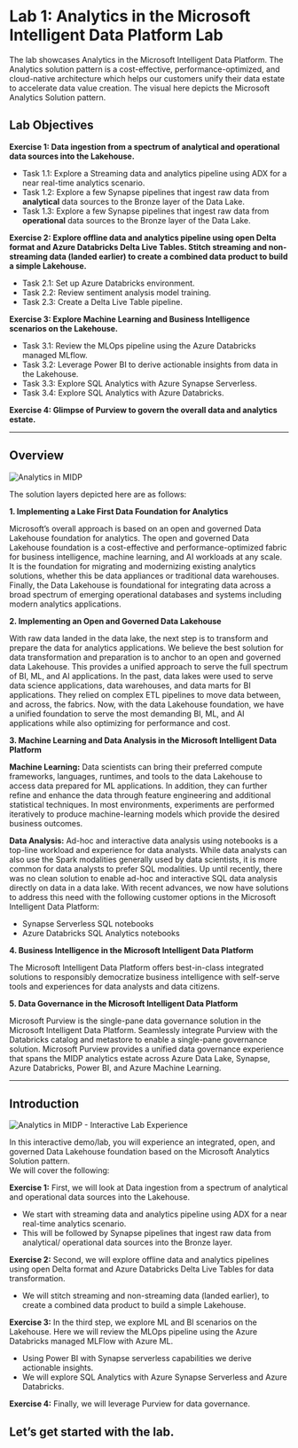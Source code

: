 # Lab 1: Analytics in the Microsoft Intelligent Data Platform	Lab

The lab showcases Analytics in the Microsoft Intelligent Data Platform. The Analytics solution pattern is a cost-effective, performance-optimized, and cloud-native architecture which helps our customers unify their data estate to accelerate data value creation. The visual here depicts the Microsoft Analytics Solution pattern. 

## Lab Objectives

**Exercise 1: Data ingestion from a spectrum of analytical and operational data sources into the Lakehouse.**
  - Task 1.1: Explore a Streaming data and analytics pipeline using ADX for a near real-time analytics scenario.
  - Task 1.2: Explore a few Synapse pipelines that ingest raw data from **analytical** data sources to the Bronze layer of the Data Lake.
  - Task 1.3: Explore a few Synapse pipelines that ingest raw data from **operational** data sources to the Bronze layer of the Data Lake.
	
**Exercise 2: Explore offline data and analytics pipeline using open Delta format and Azure Databricks Delta Live Tables. Stitch streaming and non-streaming data (landed earlier) to create a combined data product to build a simple Lakehouse.**
  - Task 2.1: Set up Azure Databricks environment.
  - Task 2.2: Review sentiment analysis model training.
  - Task 2.3: Create a Delta Live Table pipeline.
	
**Exercise 3: Explore Machine Learning and Business Intelligence scenarios on the Lakehouse.**
  - Task 3.1: Review the MLOps pipeline using the Azure Databricks managed MLflow.
  - Task 3.2: Leverage Power BI to derive actionable insights from data in the Lakehouse.
  - Task 3.3: Explore SQL Analytics with Azure Synapse Serverless.
  - Task 3.4: Explore SQL Analytics with Azure Databricks.
	
**Exercise 4: Glimpse of Purview to govern the overall data and analytics estate.**

----

## Overview

![Analytics in MIDP](https://github.com/CloudLabsAI-Azure/Ignite-lab/blob/main/media/arch_1.png?raw=true)

The solution layers depicted here are as follows:

**1. Implementing a Lake First Data Foundation for Analytics**

Microsoft’s overall approach is based on an open and governed Data Lakehouse foundation for analytics. The open and governed Data Lakehouse foundation is a cost-effective and performance-optimized fabric for business intelligence, machine learning, and AI workloads at any scale. It is the foundation for migrating and modernizing existing analytics solutions, whether this be data appliances or traditional data warehouses. Finally, the Data Lakehouse is foundational for integrating data across a broad spectrum of emerging operational databases and systems including modern analytics applications.

**2. Implementing an Open and Governed Data Lakehouse**

With raw data landed in the data lake, the next step is to transform and prepare the data for analytics applications. We believe the best solution for data transformation and preparation is to anchor to an open and governed data Lakehouse. This provides a unified approach to serve the full spectrum of BI, ML, and AI applications. In the past, data lakes were used to serve data science applications, data warehouses, and data marts for BI applications. They relied on complex ETL pipelines to move data between, and across, the fabrics. Now, with the data Lakehouse foundation, we have a unified foundation to serve the most demanding BI, ML, and AI applications while also optimizing for performance and cost.

**3. Machine Learning and Data Analysis in the Microsoft Intelligent Data Platform**

**Machine Learning:** Data scientists can bring their preferred compute frameworks, languages, runtimes, and tools to the data Lakehouse to access data prepared for ML applications. In addition, they can further refine and enhance the data through feature engineering and additional statistical techniques. In most environments, experiments are performed iteratively to produce machine-learning models which provide the desired business outcomes.

**Data Analysis:** Ad-hoc and interactive data analysis using notebooks is a top-line workload and experience for data analysts. While data analysts can also use the Spark modalities generally used by data scientists, it is more common for data analysts to prefer SQL modalities. Up until recently, there was no clean solution to enable ad-hoc and interactive SQL data analysis directly on data in a data lake. With recent advances, we now have solutions to address this need with the following customer options in the Microsoft Intelligent Data Platform: 

- Synapse Serverless SQL notebooks 
- Azure Databricks SQL Analytics notebooks

**4. Business Intelligence in the Microsoft Intelligent Data Platform**

The Microsoft Intelligent Data Platform offers best-in-class integrated solutions to responsibly democratize business intelligence with self-serve tools and experiences for data analysts and data citizens.

**5. Data Governance in the Microsoft Intelligent Data Platform**

Microsoft Purview is the single-pane data governance solution in the Microsoft Intelligent Data Platform. Seamlessly integrate Purview with the Databricks catalog and metastore to enable a single-pane governance solution. Microsoft Purview provides a unified data governance experience that spans the MIDP analytics estate across Azure Data Lake, Synapse, Azure Databricks, Power BI, and Azure Machine Learning. 

----

## Introduction

![Analytics in MIDP - Interactive Lab Experience](https://github.com/CloudLabsAI-Azure/Ignite-lab/blob/main/media/img_labexp.png?raw=true)

In this interactive demo/lab, you will experience an integrated, open, and governed Data Lakehouse foundation based on the Microsoft Analytics Solution pattern.  
We will cover the following:

**Exercise 1:** First, we will look at Data ingestion from a spectrum of analytical and operational data sources into the Lakehouse.
- We start with streaming data and analytics pipeline using ADX for a near real-time analytics scenario. 
- This will be followed by Synapse pipelines that ingest raw data from analytical/ operational data sources into the Bronze layer.
	   
**Exercise 2:** Second, we will explore offline data and analytics pipelines using open Delta format and Azure Databricks Delta Live Tables for data transformation.
- We will stitch streaming and non-streaming data (landed earlier), to create a combined data product to build a simple Lakehouse.  
	
**Exercise 3:** In the third step, we explore ML and BI scenarios on the Lakehouse. Here we will review the MLOps pipeline using the Azure Databricks managed MLFlow with Azure ML.
- Using Power BI with Synapse serverless capabilities we derive actionable insights.
- We will explore SQL Analytics with Azure Synapse Serverless and Azure Databricks.

**Exercise 4:** Finally, we will leverage Purview for data governance. 

## Let’s get started with the lab.

